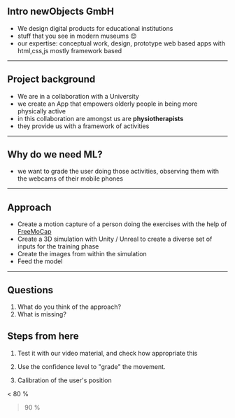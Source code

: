 ## Intro newObjects GmbH 

- We design digital products for educational institutions
- stuff that you see in modern museums 😊
- our expertise: conceptual work, design, prototype web based apps with html,css,js mostly framework based

---

## Project background
- We are in a collaboration with a University
- we create an App that empowers olderly people in being more physically active
- in this collaboration are amongst us are **physiotherapists**
- they provide us with a framework of activities

---

## Why do we need ML?


- we want to grade the user doing those activities, observing them with the webcams of their mobile phones


---

## Approach

- Create a motion capture of a person doing the exercises with the help of [FreeMoCap](https://freemocap.org/)
- Create a 3D simulation with Unity / Unreal to create a diverse set of inputs for the training phase
- Create the images from within the simulation
- Feed the model 

---

## Questions

1. What do you think of the approach?
2. What is missing?


## Steps from here

1. Test it with our video material, and check how appropriate this

2. Use the confidence level to "grade" the movement.

3. Calibration of the user's position

< 80 %

> 90 %

